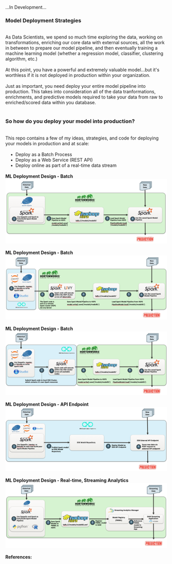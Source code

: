 <br>...In Development...
<br>
<h3>Model Deployment Strategies</h3>
<br>As Data Scientists, we spend so much time exploring the data, working on transformations, enriching our core data with external sources, all the work in between to prepare our model pipeline, and then eventually training a machine learning model (whether a regression model, classifier, clustering algorithm, etc.)
<br>
<br>At this point, you have a powerful and extremely valuable model...but it's worthless if it is not deployed in production within your organization. 
<br>
<br>Just as important, you need deploy your entire model pipeline into production. This takes into consideration all of the data tranformations, enrichments, and predictive models required to take your data from raw to enriched/scored data within you database.
<br>
<br><h3>So how do you deploy your model into production?</h3>
<br>This repo contains a few of my ideas, strategies, and code for deploying your models in production and at scale:
<br>
<br>&nbsp;&nbsp;&nbsp;&nbsp;&bull;&nbsp;&nbsp;Deploy as a Batch Process
<br>&nbsp;&nbsp;&nbsp;&nbsp;&bull;&nbsp;&nbsp;Deploy as a Web Service (REST API)
<br>&nbsp;&nbsp;&nbsp;&nbsp;&bull;&nbsp;&nbsp;Deploy online as part of a real-time data stream
<br>
<br><b>ML Deployment Design - Batch</b>
<br><img src="images/ml_deployment_batch.png" class="inline"/>
<br>
<br><b>ML Deployment Design - Batch</b>
<br><img src="images/ml_deployment_batch_dsx_hdp_livy.png" class="inline"/>
<br>
<br><b>ML Deployment Design - Batch</b>
<br><img src="images/ml_deployment_batch_dsx_hdp.png" class="inline"/>
<br>
<br><b>ML Deployment Design - API Endpoint</b>
<br><img src="images/ml_deployment_dsx_api.png" class="inline"/>
<br>
<br><b>ML Deployment Design - Real-time, Streaming Analytics</b>
<br><img src="images/ml_deployment_streaming_sam.png" class="inline"/>
<br>
<br><b>References:</b>
<br>
